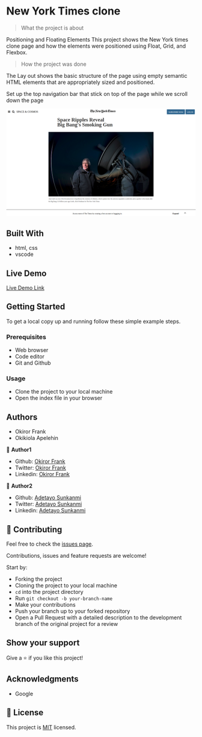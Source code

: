 # New York Times clone

> What the project is about

Positioning and Floating Elements
This project shows the New York times clone page and how the elements were positioned using Float, Grid, and Flexbox. 

> How the project was done

The Lay out shows the basic structure of the page using empty semantic HTML elements that are appropriately sized and positioned. 

Set up the top navigation bar that stick on top of the page while we scroll down the page

![screenshot](img/readme.PNG)

## Built With

- html, css
- vscode

## Live Demo

[Live Demo Link](https://rawcdn.githack.com/jstloyal/NYT-clone/ccdad6cc08da53a87cde75e3ffd07940f9f3aca4/index.html)


## Getting Started

To get a local copy up and running follow these simple example steps.

### Prerequisites
- Web browser
- Code editor
- Git and Github

### Usage
- Clone the project to your local machine 
- Open the index file in your browser

## Authors

- Okiror Frank
- Okikiola Apelehin

👤 **Author1**

- Github: [Okiror Frank](https://github.com/frankopkusianwar)
- Twitter: [Okiror Frank](https://twitter.com/franko0781)
- Linkedin: [Okiror Frank](https://linkedin.com/in/frank-okiror-250076b5)

👤 **Author2**

- Github: [Adetayo Sunkanmi](https://github.com/jstloyal)
- Twitter: [Adetayo Sunkanmi](https://twitter.com/jstloyalty)
- Linkedin: [Adetayo Sunkanmi](https://www.linkedin.com/in/jstloyalty/)

## 🤝 Contributing

Feel free to check the [issues page](https://github.com/jstloyal/NYT-clone/issues).

Contributions, issues and feature requests are welcome!

Start by:
* Forking the project
* Cloning the project to your local machine
* `cd` into the project directory
* Run `git checkout -b your-branch-name`
* Make your contributions
* Push your branch up to your forked repository
* Open a Pull Request with a detailed description to the development branch of the original project for a review

## Show your support

Give a ⭐️ if you like this project!

## Acknowledgments

- Google

## 📝 License

This project is [MIT](lic.url) licensed.
